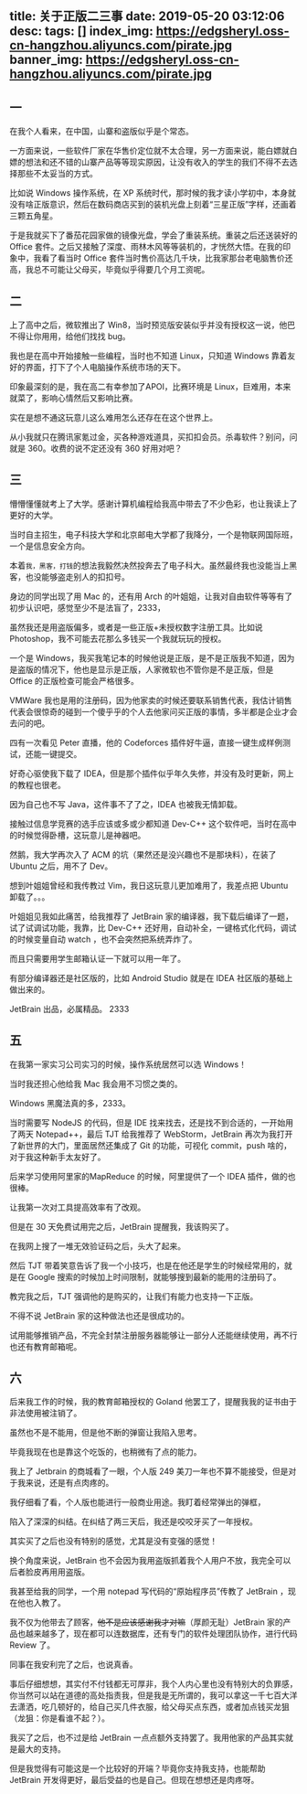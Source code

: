 title: 关于正版二三事
date: 2019-05-20 03:12:06
desc: 
tags: [] 
index_img: https://edgsheryl.oss-cn-hangzhou.aliyuncs.com/pirate.jpg
banner_img: https://edgsheryl.oss-cn-hangzhou.aliyuncs.com/pirate.jpg
---

## 一

在我个人看来，在中国，山寨和盗版似乎是个常态。

一方面来说，一些软件厂家在华售价定位就不太合理，另一方面来说，能白嫖就白嫖的想法和还不错的山寨产品等等现实原因，让没有收入的学生的我们不得不去选择那些不太妥当的方式。

<!-- more -->

比如说 Windows 操作系统，在 XP 系统时代，那时候的我才读小学初中，本身就没有啥正版意识，然后在数码商店买到的装机光盘上刻着“三星正版”字样，还画着三颗五角星。

于是我就买下了番茄花园家做的镜像光盘，学会了重装系统。重装之后还送装好的 Office 套件。之后又接触了深度、雨林木风等等装机的，才恍然大悟。在我的印象中，我看了看当时 Office 套件当时售价高达几千块，比我家那台老电脑售价还高，我总不可能让父母买，毕竟似乎得要几个月工资呢。

## 二

上了高中之后，微软推出了 Win8，当时预览版安装似乎并没有授权这一说，他巴不得让你用用，给他们找找 bug。

我也是在高中开始接触一些编程，当时也不知道 Linux，只知道 Windows 靠着友好的界面，打下了个人电脑操作系统市场的天下。

印象最深刻的是，我在高二有幸参加了APOI，比赛环境是 Linux，巨难用，本来就菜了，影响心情然后又影响比赛。

实在是想不通这玩意儿这么难用怎么还存在在这个世界上。

从小我就只在腾讯家氪过金，买各种游戏道具，买扣扣会员。杀毒软件？别问，问就是 360。收费的说不定还没有 360 好用对吧？

## 三

懵懵懂懂就考上了大学。感谢计算机编程给我高中带去了不少色彩，也让我读上了更好的大学。

当时自主招生，电子科技大学和北京邮电大学都了我降分，一个是物联网国际班，一个是信息安全方向。

本着`我，黑客，打钱`的想法我毅然决然投奔去了电子科大。虽然最终我也没能当上黑客，也没能够盗走别人的扣扣号。

身边的同学出现了用 Mac 的，还有用 Arch 的叶姐姐，让我对自由软件等等有了初步认识吧，感觉至少不是法盲了，2333，

虽然我还是用盗版偏多，或者是一些正版+未授权数字注册工具。比如说 Photoshop，我不可能去花那么多钱买一个我就玩玩的授权。

一个是 Windows，我买我笔记本的时候他说是正版，是不是正版我不知道，因为是盗版的情况下，他也是显示是正版，人家微软也不管你是不是正版，但是 Office 的正版检查可能会严格很多。

VMWare 我也是用的注册码，因为他家卖的时候还要联系销售代表，我估计销售代表会很惊奇的碰到一个傻乎乎的个人去他家问买正版的事情，多半都是企业才会去问的吧。

四有一次看见 Peter 直播，他的 Codeforces 插件好牛逼，直接一键生成样例测试，还能一键提交。

好奇心驱使我下载了 IDEA，但是那个插件似乎年久失修，并没有及时更新，网上的教程也很老。

因为自己也不写 Java，这件事不了了之，IDEA 也被我无情卸载。

接触过信息学竞赛的选手应该或多或少都知道 Dev-C++ 这个软件吧，当时在高中的时候觉得卧槽，这玩意儿是神器吧。

然鹅，我大学再次入了 ACM 的坑（果然还是没兴趣也不是那块料），在装了 Ubuntu 之后，用不了 Dev。

想到叶姐姐曾经和我传教过 Vim，我日这玩意儿更加难用了，我差点把 Ubuntu 卸载了。。。

叶姐姐见我如此痛苦，给我推荐了 JetBrain 家的编译器，我下载后编译了一题，试了试调试功能，我靠，比 Dev-C++ 还好用，自动补全，一键格式化代码，调试的时候变量自动 watch ，也不会突然把系统弄炸了。

而且只需要用学生邮箱认证一下就可以用一年了。

有部分编译器还是社区版的，比如 Android Studio 就是在 IDEA 社区版的基础上做出来的。

JetBrain 出品，必属精品。 2333

## 五

在我第一家实习公司实习的时候，操作系统居然可以选 Windows！

当时我还担心他给我 Mac 我会用不习惯之类的。

Windows 黑魔法真的多，2333。

当时需要写 NodeJS 的代码，但是 IDE 找来找去，还是找不到合适的，一开始用了两天 Notepad++，最后 TJT 给我推荐了 WebStorm，JetBrain 再次为我打开了新世界的大门，里面居然还集成了 Git 的功能，可视化 commit，push 啥的，对于我这种新手太友好了。

后来学习使用阿里家的MapReduce 的时候，阿里提供了一个 IDEA 插件，做的也很棒。

让我第一次对工具提高效率有了改观。

但是在 30 天免费试用完之后，JetBrain 提醒我，我该购买了。

在我网上搜了一堆无效验证码之后，头大了起来。

然后 TJT 带着笑意告诉了我一个小技巧，也是在他还是学生的时候经常用的，就是在 Google 搜索的时候加上时间限制，就能够搜到最新的能用的注册码了。

教完我之后，TJT 强调他的是购买的，让我们有能力也支持一下正版。

不得不说 JetBrain 家的这种做法也还是很成功的。

试用能够推销产品，不完全封禁注册服务器能够让一部分人还能继续使用，再不行也还有教育邮箱呢。

## 六

后来我工作的时候，我的教育邮箱授权的 Goland 他罢工了，提醒我我的证书由于非法使用被注销了。

虽然也不是不能用，但是他不断的弹窗让我陷入思考。

毕竟我现在也是靠这个吃饭的，也稍微有了点的能力。

我上了 Jetbrain 的商城看了一眼，个人版 249 美刀一年也不算不能接受，但是对于我来说，还是有点肉疼的。

我仔细看了看，个人版也能进行一般商业用途。我盯着经常弹出的弹框，

陷入了深深的纠结。在纠结了两三天后，我还是咬咬牙买了一年授权。

其实买了之后也没有特别的感觉，尤其是没有变强的感觉！

换个角度来说，JetBrain 也不会因为我用盗版抓着我个人用户不放，我完全可以后者脸皮再用用盗版。

我甚至给我的同学，一个用 notepad 写代码的“原始程序员”传教了 JetBrain ，现在他也入教了。

我不仅为他带去了顾客，<del>他不是应该感谢我才对嘛</del>（厚颜无耻）JetBrain 家的产品也越来越多了，现在都可以连数据库，还有专门的软件处理团队协作，进行代码 Review 了。

同事在我安利完了之后，也说真香。

事后仔细想想，其实付不付钱都无可厚非，我个人内心里也没有特别大的负罪感，你当然可以站在道德的高处指责我，但是我是无所谓的，我可以拿这一千七百大洋去潇洒，吃几顿好的，给自己买几件衣服，给父母买点东西，或者加点钱买龙狙（龙狙：你是看谁不起？）。

我买了之后，也不过是给 JetBrain 一点点额外支持罢了。我用他家的产品其实就是最大的支持。

但是我觉得有可能这是一个比较好的开端？毕竟你支持我支持，也能帮助 JetBrain 开发得更好，最后受益的也是自己。但现在想想还是肉疼呀。